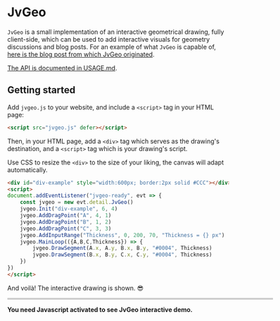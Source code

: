 # JvGeo

`JvGeo` is a small implementation of an interactive geometrical drawing, fully client-side,
which can be used to add interactive visuals for geometry discussions
and blog posts. For an example of what `JvGeo` is capable of,
[here is the blog post from which JvGeo originated](https://jvernay.fr/en/blog/polyline-triangulation/).

[The API is documented in USAGE.md](USAGE.md).

## Getting started

Add `jvgeo.js` to your website, and include a `<script>` tag in your HTML page:

```html
<script src="jvgeo.js" defer></script>
```

Then, in your HTML page, add a `<div>` tag which serves as the drawing's destination,
and a `<script>` tag which is your drawing's script.

Use CSS to resize the `<div>` to the size of your liking, the canvas will adapt automatically.

```html
<div id="div-example" style="width:600px; border:2px solid #CCC"></div>
<script>
document.addEventListener("jvgeo-ready", evt => {
    const jvgeo = new evt.detail.JvGeo()
    jvgeo.Init("div-example", 6, 4)
    jvgeo.AddDragPoint("A", 4, 1)
    jvgeo.AddDragPoint("B", 1, 2)
    jvgeo.AddDragPoint("C", 3, 3)
    jvgeo.AddInputRange("Thickness", 0, 200, 70, "Thickness = {} px")
    jvgeo.MainLoop(({A,B,C,Thickness}) => {
        jvgeo.DrawSegment(A.x, A.y, B.x, B.y, "#0004", Thickness)
        jvgeo.DrawSegment(B.x, B.y, C.x, C.y, "#0004", Thickness)
    })
})
</script>
```

And voilà! The interactive drawing is shown. 😎

<div id="div-example" style="width:600px; border:2px solid #CCC"></div>
<script>
document.addEventListener("jvgeo-ready", evt => {
    const jvgeo = new evt.detail.JvGeo()
    jvgeo.Init("div-example", 6, 4)
    jvgeo.AddDragPoint("A", 4, 1)
    jvgeo.AddDragPoint("B", 1, 2)
    jvgeo.AddDragPoint("C", 3, 3)
    jvgeo.AddInputRange("Thickness", 0, 200, 70, "Thickness = {} px")
    jvgeo.MainLoop(({A,B,C,Thickness}) => {
        jvgeo.DrawSegment(A.x, A.y, B.x, B.y, "#0004", Thickness)
        jvgeo.DrawSegment(B.x, B.y, C.x, C.y, "#0004", Thickness)
    })
})
</script>
<script src="jvgeo.js" defer></script>

<noscript><strong>You need Javascript activated to see JvGeo interactive demo.</strong></noscript>
